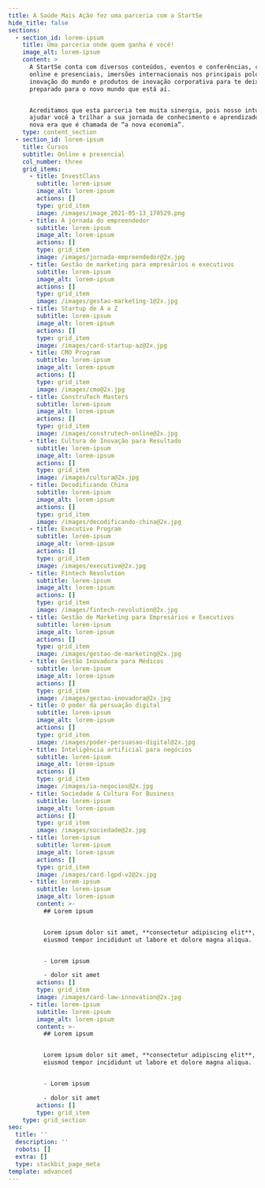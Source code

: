 ```yaml
---
title: A Saúde Mais Ação fez uma parceria com a StartSe
hide_title: false
sections:
  - section_id: lorem-ipsum
    title: Uma parceria onde quem ganha é você!
    image_alt: lorem-ipsum
    content: >
      A StartSe conta com diversos conteúdos, eventos e conferências, cursos
      online e presenciais, imersões internacionais nos principais polos de
      inovação do mundo e produtos de inovação corporativa para te deixar
      preparado para o novo mundo que está aí.


      Acreditamos que esta parceria tem muita sinergia, pois nosso intuito é
      ajudar você a trilhar a sua jornada de conhecimento e aprendizado nessa
      nova era que é chamada de “a nova economia”.
    type: content_section
  - section_id: lorem-ipsum
    title: Cursos
    subtitle: Online e presencial
    col_number: three
    grid_items:
      - title: InvestClass
        subtitle: lorem-ipsum
        image_alt: lorem-ipsum
        actions: []
        type: grid_item
        image: /images/image_2021-05-13_170529.png
      - title: A jornada do empreendedor
        subtitle: lorem-ipsum
        image_alt: lorem-ipsum
        actions: []
        type: grid_item
        image: /images/jornada-empreendedor@2x.jpg
      - title: Gestão de marketing para empresários e executivos
        subtitle: lorem-ipsum
        image_alt: lorem-ipsum
        actions: []
        type: grid_item
        image: /images/gestao-marketing-1@2x.jpg
      - title: Startup de A a Z
        subtitle: lorem-ipsum
        image_alt: lorem-ipsum
        actions: []
        type: grid_item
        image: /images/card-startup-az@2x.jpg
      - title: CMO Program
        subtitle: lorem-ipsum
        image_alt: lorem-ipsum
        actions: []
        type: grid_item
        image: /images/cmo@2x.jpg
      - title: ConstruTech Masters
        subtitle: lorem-ipsum
        image_alt: lorem-ipsum
        actions: []
        type: grid_item
        image: /images/construtech-online@2x.jpg
      - title: Cultura de Inovação para Resultado
        subtitle: lorem-ipsum
        image_alt: lorem-ipsum
        actions: []
        type: grid_item
        image: /images/cultura@2x.jpg
      - title: Decodificando China
        subtitle: lorem-ipsum
        image_alt: lorem-ipsum
        actions: []
        type: grid_item
        image: /images/decodificando-china@2x.jpg
      - title: Executive Program
        subtitle: lorem-ipsum
        image_alt: lorem-ipsum
        actions: []
        type: grid_item
        image: /images/executive@2x.jpg
      - title: Fintech Revolution
        subtitle: lorem-ipsum
        image_alt: lorem-ipsum
        actions: []
        type: grid_item
        image: /images/fintech-revolution@2x.jpg
      - title: Gestão de Marketing para Empresários e Executivos
        subtitle: lorem-ipsum
        image_alt: lorem-ipsum
        actions: []
        type: grid_item
        image: /images/gestao-de-marketing@2x.jpg
      - title: Gestão Inovadora para Médicos
        subtitle: lorem-ipsum
        image_alt: lorem-ipsum
        actions: []
        type: grid_item
        image: /images/gestao-inovadora@2x.jpg
      - title: O poder da persuação digital
        subtitle: lorem-ipsum
        image_alt: lorem-ipsum
        actions: []
        type: grid_item
        image: /images/poder-persuasao-digital@2x.jpg
      - title: Inteligência artificial para negócios
        subtitle: lorem-ipsum
        image_alt: lorem-ipsum
        actions: []
        type: grid_item
        image: /images/ia-negocios@2x.jpg
      - title: Sociedade & Cultura For Business
        subtitle: lorem-ipsum
        image_alt: lorem-ipsum
        actions: []
        type: grid_item
        image: /images/sociedade@2x.jpg
      - title: lorem-ipsum
        subtitle: lorem-ipsum
        image_alt: lorem-ipsum
        actions: []
        type: grid_item
        image: /images/card-lgpd-v2@2x.jpg
      - title: lorem-ipsum
        subtitle: lorem-ipsum
        image_alt: lorem-ipsum
        content: >-
          ## Lorem ipsum


          Lorem ipsum dolor sit amet, **consectetur adipiscing elit**, sed do
          eiusmod tempor incididunt ut labore et dolore magna aliqua.


          - Lorem ipsum

          - dolor sit amet
        actions: []
        type: grid_item
        image: /images/card-law-innovation@2x.jpg
      - title: lorem-ipsum
        subtitle: lorem-ipsum
        image_alt: lorem-ipsum
        content: >-
          ## Lorem ipsum


          Lorem ipsum dolor sit amet, **consectetur adipiscing elit**, sed do
          eiusmod tempor incididunt ut labore et dolore magna aliqua.


          - Lorem ipsum

          - dolor sit amet
        actions: []
        type: grid_item
    type: grid_section
seo:
  title: ''
  description: ''
  robots: []
  extra: []
  type: stackbit_page_meta
template: advanced
---
```


